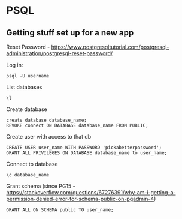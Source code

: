# PSQL

## Getting stuff set up for a new app

Reset Password - https://www.postgresqltutorial.com/postgresql-administration/postgresql-reset-password/

Log in:
```
psql -U username
```

List databases
```
\l
```

Create database
```
create database database_name;
REVOKE connect ON DATABASE database_name FROM PUBLIC;
```

Create user with access to that db
```
CREATE USER user_name WITH PASSWORD 'pickabetterpassword';
GRANT ALL PRIVILEGES ON DATABASE database_name to user_name;
```

Connect to database
```
\c database_name
```

Grant schema (since PG15 - https://stackoverflow.com/questions/67276391/why-am-i-getting-a-permission-denied-error-for-schema-public-on-pgadmin-4)
```
GRANT ALL ON SCHEMA public TO user_name;
```
